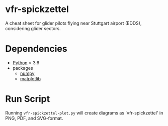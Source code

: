 # vfr-spickzettel
A cheat sheet for glider pilots flying near Stuttgart airport (EDDS), considering glider sectors.


# Dependencies

* [Python](https://www.python.org/) > 3.6
* packages
  * [numpy](https://numpy.org/)
  * [matplotlib](https://matplotlib.org)


# Run Script

Running `vfr-spickzettel-plot.py` will create diagrams as 'vfr-spickzettel' in PNG, PDF, and SVG-format.

